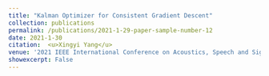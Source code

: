 ```yaml
---
title: "Kalman Optimizer for Consistent Gradient Descent"
collection: publications
permalink: /publications/2021-1-29-paper-sample-number-12
date: 2021-1-30
citation:  <u>Xingyi Yang</u>
venue: '2021 IEEE International Conference on Acoustics, Speech and Signal Processing <b>(ICASSP2021)</b>'
showexcerpt: False
---
```


<!-- [[paper](https://ieeexplore.ieee.org/document/9414588)]  [[code](https://github.com/Adamdad/Filter-Gradient-Decent)] [[presentation](https://2021.ieeeicassp.org/Papers/ViewPaper.asp?PaperNum=3375)] [[video](https://www.youtube.com/watch?v=SQ4lTeBc6QQ)] -->
